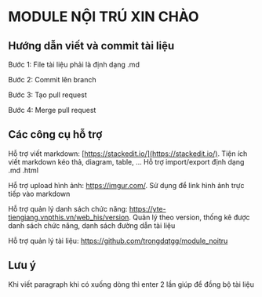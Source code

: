 # MODULE NỘI TRÚ XIN CHÀO
## Hướng dẫn viết và commit tài liệu
Bước 1: File tài liệu phải là định dạng .md

Bước 2: Commit lên branch

Bước 3: Tạo pull request

Bước 4: Merge pull request

## Các công cụ hỗ trợ
Hỗ trợ viết markdown: [https://stackedit.io/](https://stackedit.io/). Tiện ích viết markdown kéo thả, diagram, table, ... Hỗ trợ import/export định dạng .md .html

Hỗ trợ upload hình ảnh: https://imgur.com/. Sử dụng để link hình ảnh trực tiếp vào markdown

Hỗ trợ quản lý danh sách chức năng: https://yte-tiengiang.vnpthis.vn/web_his/version. Quản lý theo version, thống kê được danh sách chức năng, danh sách đường dẫn tài liệu

Hỗ trợ quản lý tài liệu: https://github.com/trongdqtgg/module_noitru

## Lưu ý
Khi viết paragraph khi có xuống dòng thì enter 2 lần giúp để đồng bộ tài liệu
